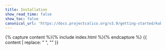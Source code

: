 ```yaml
---
title: Installation
show_read_time: false
show_toc: false
canonical_url: 'https://docs.projectcalico.org/v3.9/getting-started/kubernetes/installation/index'
---
```

{% capture content %}{% include index.html %}{% endcapture %}
{{ content | replace: "    ", "" }}